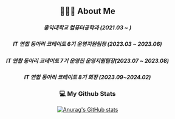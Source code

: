 <h2 align="center">👩🏻‍💻 About Me </h2>
<h5 align="center">홍익대학교 컴퓨터공학과 (2021.03 ~ )</h5>
<h5 align="center">IT 연합 동아리 코테이토 6기 운영지원팀장 (2023.03 ~ 2023.06)</h5>
<h5 align="center">IT 연합 동아리 코테이토 7기 운영진 운영지원팀장(2023.07 ~ 2023.08)</h5>
<h5 align="center">IT 연합 동아리 코테이토 8기 회장 (2023.09~2024.02)</h5>

<h3 align="center">💻 My Github Stats </h3>
<div align="center">

[![Anurag's GitHub stats](https://github-readme-stats.vercel.app/api?username=hyeinisfree&hide_title=true&show_icons=true&include_all_commits=true&disable_animations=true&theme=vue)](https://github.com/anuraghazra/github-readme-stats)
</div>

<!--
**yunhacandy/yunhacandy** is a ✨ _special_ ✨ repository because its `README.md` (this file) appears on your GitHub profile.

Here are some ideas to get you started:

- 🔭 I’m currently working on ...
- 🌱 I’m currently learning ...
- 👯 I’m looking to collaborate on ...
- 🤔 I’m looking for help with ...
- 💬 Ask me about ...
- 📫 How to reach me: ...
- 😄 Pronouns: ...
- ⚡ Fun fact: ...
-->
